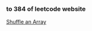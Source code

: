### to 384 of leetcode website

[Shuffle an Array](https://leetcode-cn.com/problems/shuffle-an-array/)